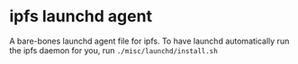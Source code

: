 # ipfs launchd agent

A bare-bones launchd agent file for ipfs. To have launchd automatically run the ipfs daemon for you, run `./misc/launchd/install.sh`

